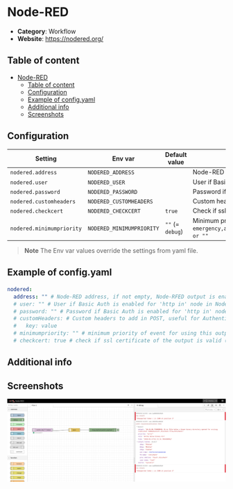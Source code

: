 # Node-RED

- **Category**: Workflow
- **Website**: https://nodered.org/

## Table of content

- [Node-RED](#node-red)
  - [Table of content](#table-of-content)
  - [Configuration](#configuration)
  - [Example of config.yaml](#example-of-configyaml)
  - [Additional info](#additional-info)
  - [Screenshots](#screenshots)

## Configuration

| Setting                   | Env var                   | Default value    | Description                                                                                                                         |
| ------------------------- | ------------------------- | ---------------- | ----------------------------------------------------------------------------------------------------------------------------------- |
| `nodered.address`         | `NODERED_ADDRESS`         |                  | Node-RED address, if not empty, Node-RED output is **enabled**                                                                      |
| `nodered.user`            | `NODERED_USER`            |                  | User if Basic Auth is enabled for 'http in' node in Node-RED                                                                        |
| `nodered.password`        | `NODERED_PASSWORD`        |                  | Password if Basic Auth is enabled for 'http in' node in Node-RED                                                                    |
| `nodered.customheaders`   | `NODERED_CUSTOMHEADERS`   |                  | Custom headers for the POST request                                                                                                 |
| `nodered.checkcert`       | `NODERED_CHECKCERT`       | `true`           | Check if ssl certificate of the output is valid                                                                                     |
| `nodered.minimumpriority` | `NODERED_MINIMUMPRIORITY` | `""` (= `debug`) | Minimum priority of event for using this output, order is `emergency,alert,critical,error,warning,notice,informational,debug or ""` |

> **Note**
The Env var values override the settings from yaml file.

## Example of config.yaml

```yaml
nodered:
  address: "" # Node-RED address, if not empty, Node-RFED output is enabled
  # user: "" # User if Basic Auth is enabled for 'http in' node in Node-RED
  # password: "" # Password if Basic Auth is enabled for 'http in' node in Node-RED
  # customHeaders: # Custom headers to add in POST, useful for Authentication
  #   key: value
  # minimumpriority: "" # minimum priority of event for using this output, order is emergency|alert|critical|error|warning|notice|informational|debug or "" (default)
  # checkcert: true # check if ssl certificate of the output is valid (default: true)
```

## Additional info

## Screenshots

![node-red example](images/node-red.png)